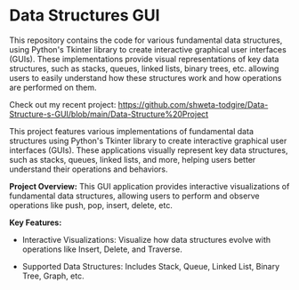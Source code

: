 # Data Structures GUI
This repository contains the code for various fundamental data structures, using Python's Tkinter library to create interactive graphical user interfaces (GUIs). These implementations provide visual representations of key data structures, such as stacks, queues, linked lists, binary trees, etc. allowing users to easily understand how these structures work and how operations are performed on them.

Check out my recent project: https://github.com/shweta-todgire/Data-Structure-s-GUI/blob/main/Data-Structure%20Project

This project features various implementations of fundamental data structures using Python's Tkinter library to create interactive graphical user interfaces (GUIs). These applications visually represent key data structures, such as stacks, queues, linked lists, and more, helping users better understand their operations and behaviors.

**Project Overview:**
This GUI application provides interactive visualizations of fundamental data structures, allowing users to perform and observe operations like push, pop, insert, delete, etc. 
 
**Key Features:**

- Interactive Visualizations: Visualize how data structures evolve with operations like Insert, Delete, and Traverse.
  
- Supported Data Structures: Includes Stack, Queue, Linked List, Binary Tree, Graph, etc.
